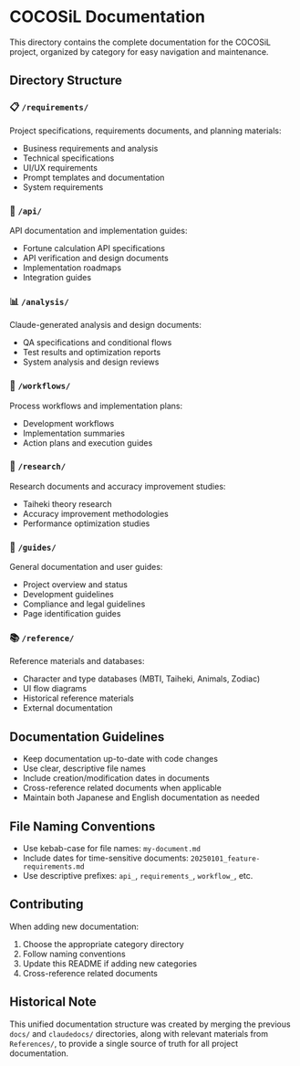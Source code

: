# COCOSiL Documentation

This directory contains the complete documentation for the COCOSiL project, organized by category for easy navigation and maintenance.

## Directory Structure

### 📋 `/requirements/`
Project specifications, requirements documents, and planning materials:
- Business requirements and analysis
- Technical specifications
- UI/UX requirements
- Prompt templates and documentation
- System requirements

### 🔌 `/api/`
API documentation and implementation guides:
- Fortune calculation API specifications
- API verification and design documents
- Implementation roadmaps
- Integration guides

### 📊 `/analysis/`
Claude-generated analysis and design documents:
- QA specifications and conditional flows
- Test results and optimization reports
- System analysis and design reviews

### 🔄 `/workflows/`
Process workflows and implementation plans:
- Development workflows
- Implementation summaries
- Action plans and execution guides

### 🔬 `/research/`
Research documents and accuracy improvement studies:
- Taiheki theory research
- Accuracy improvement methodologies
- Performance optimization studies

### 📖 `/guides/`
General documentation and user guides:
- Project overview and status
- Development guidelines
- Compliance and legal guidelines
- Page identification guides

### 📚 `/reference/`
Reference materials and databases:
- Character and type databases (MBTI, Taiheki, Animals, Zodiac)
- UI flow diagrams
- Historical reference materials
- External documentation

## Documentation Guidelines

- Keep documentation up-to-date with code changes
- Use clear, descriptive file names
- Include creation/modification dates in documents
- Cross-reference related documents when applicable
- Maintain both Japanese and English documentation as needed

## File Naming Conventions

- Use kebab-case for file names: `my-document.md`
- Include dates for time-sensitive documents: `20250101_feature-requirements.md`
- Use descriptive prefixes: `api_`, `requirements_`, `workflow_`, etc.

## Contributing

When adding new documentation:
1. Choose the appropriate category directory
2. Follow naming conventions
3. Update this README if adding new categories
4. Cross-reference related documents

## Historical Note

This unified documentation structure was created by merging the previous `docs/` and `claudedocs/` directories, along with relevant materials from `References/`, to provide a single source of truth for all project documentation.